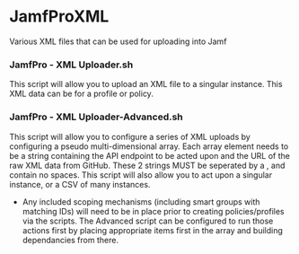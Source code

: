 # JamfProXML

Various XML files that can be used for uploading into Jamf


### JamfPro - XML Uploader.sh
This script will allow you to upload an XML file to a singular instance. This XML data can be for a profile or policy. 


### JamfPro - XML Uploader-Advanced.sh
This script will allow you to configure a series of XML uploads by configuring a pseudo multi-dimensional array. Each array element needs to be a string containing the API endpoint to be acted upon and the URL of the raw XML data from GitHub. These 2 strings MUST be seperated by a , and contain no spaces. This script will also allow you to act upon a singular instance, or a CSV of many instances. 

* Any included scoping mechanisms (including smart groups with matching IDs) will need to be in place prior to creating policies/profiles via the scripts. The Advanced script can be configured to run those actions first by placing appropriate items first in the array and building dependancies from there. 
